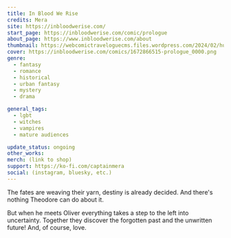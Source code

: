 ```yaml
---
title: In Blood We Rise
credits: Mera
site: https://inbloodwerise.com/
start_page: https://inbloodwerise.com/comic/prologue
about_page: https://www.inbloodwerise.com/about
thumbnail: https://webcomictraveloguecms.files.wordpress.com/2024/02/hubbox_inblood.png
cover: https://inbloodwerise.com/comics/1672866515-prologue_0000.png
genre:
  - fantasy
  - romance
  - historical
  - urban fantasy
  - mystery
  - drama

general_tags: 
  - lgbt
  - witches
  - vampires
  - mature audiences

update_status: ongoing
other_works:
merch: (link to shop)
support: https://ko-fi.com/captainmera
social: (instagram, bluesky, etc.)
---
```


The fates are weaving their yarn, destiny is already decided.
And there's nothing Theodore can do about it.

But when he meets Oliver everything takes a step to the left into uncertainty. 
Together they discover the forgotten past and the unwritten future!
And, of course, love.